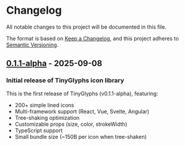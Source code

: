 # Changelog

All notable changes to this project will be documented in this file.

The format is based on [Keep a Changelog](https://keepachangelog.com/en/1.0.0/),
and this project adheres to [Semantic Versioning](https://semver.org/spec/v2.0.0.html).

## [0.1.1-alpha] - 2025-09-08

### Initial release of TinyGlyphs icon library

This is the first release of TinyGlyphs (v0.1.1-alpha), featuring:

- 200+ simple lined icons
- Multi-framework support (React, Vue, Svelte, Angular)
- Tree-shaking optimization
- Customizable props (size, color, strokeWidth)
- TypeScript support
- Small bundle size (~150B per icon when tree-shaken)

[0.1.1-alpha]: https://github.com/madebyankur/tinyglyphs/releases/tag/0.1.1-alpha
